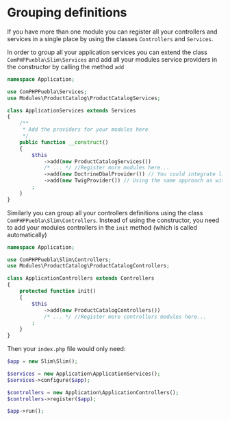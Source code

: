 # Grouping definitions

If you have more than one module you can register all your controllers and services in
a single place by using the classes `Controllers` and `Services`.

In order to group all your application services you can extend the class `ComPHPPuebla\Slim\Services`
and add all your modules service providers in the constructor by calling the method `add`

```php
namespace Application;

use ComPHPPuebla\Services;
use Modules\ProductCatalog\ProductCatalogServices;

class ApplicationServices extends Services
{
    /**
     * Add the providers for your modules here
     */
    public function __construct()
    {
        $this
            ->add(new ProductCatalogServices())
            /* ... */ //Register more modules here...
            ->add(new DoctrineDbalProvider()) // You could integrate libraries
            ->add(new TwigProvider()) // Using the same approach as with modules
        ;
    }
}
```

Similarly you can group all your controllers definitions using the class
`ComPHPPuebla\Slim\Controllers`. Instead of using the constructor, you need to
add your modules controllers in the `init` method (which is called automatically)

```php
namespace Application;

use ComPHPPuebla\Slim\Controllers;
use Modules\ProductCatalog\ProductCatalogControllers;

class ApplicationControllers extends Controllers
{
    protected function init()
    {
        $this
            ->add(new ProductCatalogControllers())
            /* ... */ //Register more controllers modules here...
        ;
    }
}
```

Then your `index.php` file would only need:

```php
$app = new Slim\Slim();

$services = new Application\ApplicationServices();
$services->configure($app);

$controllers = new Application\ApplicationControllers();
$controllers->register($app);

$app->run();
```
